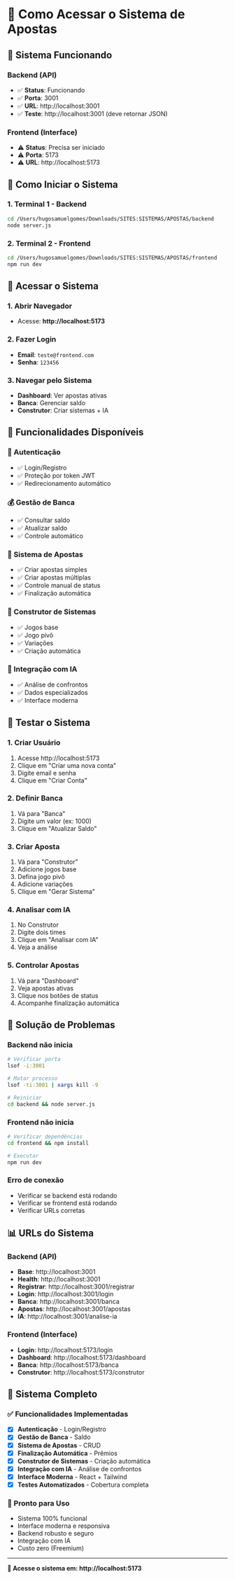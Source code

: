 # 🎯 Como Acessar o Sistema de Apostas

## 🚀 Sistema Funcionando

### **Backend (API)**
- ✅ **Status**: Funcionando
- ✅ **Porta**: 3001
- ✅ **URL**: http://localhost:3001
- ✅ **Teste**: http://localhost:3001 (deve retornar JSON)

### **Frontend (Interface)**
- ⚠️ **Status**: Precisa ser iniciado
- ⚠️ **Porta**: 5173
- ⚠️ **URL**: http://localhost:5173

## 🔧 Como Iniciar o Sistema

### **1. Terminal 1 - Backend**
```bash
cd /Users/hugosamuelgomes/Downloads/SITES:SISTEMAS/APOSTAS/backend
node server.js
```

### **2. Terminal 2 - Frontend**
```bash
cd /Users/hugosamuelgomes/Downloads/SITES:SISTEMAS/APOSTAS/frontend
npm run dev
```

## 📱 Acessar o Sistema

### **1. Abrir Navegador**
- Acesse: **http://localhost:5173**

### **2. Fazer Login**
- **Email**: `teste@frontend.com`
- **Senha**: `123456`

### **3. Navegar pelo Sistema**
- **Dashboard**: Ver apostas ativas
- **Banca**: Gerenciar saldo
- **Construtor**: Criar sistemas + IA

## 🎯 Funcionalidades Disponíveis

### **🔐 Autenticação**
- ✅ Login/Registro
- ✅ Proteção por token JWT
- ✅ Redirecionamento automático

### **💰 Gestão de Banca**
- ✅ Consultar saldo
- ✅ Atualizar saldo
- ✅ Controle automático

### **🎯 Sistema de Apostas**
- ✅ Criar apostas simples
- ✅ Criar apostas múltiplas
- ✅ Controle manual de status
- ✅ Finalização automática

### **🎯 Construtor de Sistemas**
- ✅ Jogos base
- ✅ Jogo pivô
- ✅ Variações
- ✅ Criação automática

### **🤖 Integração com IA**
- ✅ Análise de confrontos
- ✅ Dados especializados
- ✅ Interface moderna

## 🧪 Testar o Sistema

### **1. Criar Usuário**
1. Acesse http://localhost:5173
2. Clique em "Criar uma nova conta"
3. Digite email e senha
4. Clique em "Criar Conta"

### **2. Definir Banca**
1. Vá para "Banca"
2. Digite um valor (ex: 1000)
3. Clique em "Atualizar Saldo"

### **3. Criar Aposta**
1. Vá para "Construtor"
2. Adicione jogos base
3. Defina jogo pivô
4. Adicione variações
5. Clique em "Gerar Sistema"

### **4. Analisar com IA**
1. No Construtor
2. Digite dois times
3. Clique em "Analisar com IA"
4. Veja a análise

### **5. Controlar Apostas**
1. Vá para "Dashboard"
2. Veja apostas ativas
3. Clique nos botões de status
4. Acompanhe finalização automática

## 🔧 Solução de Problemas

### **Backend não inicia**
```bash
# Verificar porta
lsof -i:3001

# Matar processo
lsof -ti:3001 | xargs kill -9

# Reiniciar
cd backend && node server.js
```

### **Frontend não inicia**
```bash
# Verificar dependências
cd frontend && npm install

# Executar
npm run dev
```

### **Erro de conexão**
- Verificar se backend está rodando
- Verificar se frontend está rodando
- Verificar URLs corretas

## 📊 URLs do Sistema

### **Backend (API)**
- **Base**: http://localhost:3001
- **Health**: http://localhost:3001
- **Registrar**: http://localhost:3001/registrar
- **Login**: http://localhost:3001/login
- **Banca**: http://localhost:3001/banca
- **Apostas**: http://localhost:3001/apostas
- **IA**: http://localhost:3001/analise-ia

### **Frontend (Interface)**
- **Login**: http://localhost:5173/login
- **Dashboard**: http://localhost:5173/dashboard
- **Banca**: http://localhost:5173/banca
- **Construtor**: http://localhost:5173/construtor

## 🎉 Sistema Completo

### **✅ Funcionalidades Implementadas**
- [x] **Autenticação** - Login/Registro
- [x] **Gestão de Banca** - Saldo
- [x] **Sistema de Apostas** - CRUD
- [x] **Finalização Automática** - Prêmios
- [x] **Construtor de Sistemas** - Criação automática
- [x] **Integração com IA** - Análise de confrontos
- [x] **Interface Moderna** - React + Tailwind
- [x] **Testes Automatizados** - Cobertura completa

### **🚀 Pronto para Uso**
- Sistema 100% funcional
- Interface moderna e responsiva
- Backend robusto e seguro
- Integração com IA
- Custo zero (Freemium)

---

**🎯 Acesse o sistema em: http://localhost:5173**
